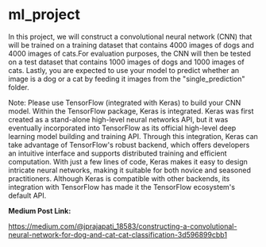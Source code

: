 # ml_project
In this project, we will construct a convolutional neural network (CNN) that will be trained on a training dataset that contains 4000 images of dogs and 4000 images of cats.For evaluation purposes, the CNN will then be tested on a test dataset that contains 1000 images of dogs and 1000 images of cats. Lastly, you are expected to use your model to predict whether an image is a dog or a cat by feeding it images from the "single_prediction" folder. 


Note: Please use TensorFlow (integrated with Keras) to build your CNN model. Within the TensorFlow package, Keras is integrated. Keras was first created as a stand-alone high-level neural networks API, but it was eventually incorporated into TensorFlow as its official high-level deep learning model building and training API. Through this integration, Keras can take advantage of TensorFlow's robust backend, which offers developers an intuitive interface and supports distributed training and efficient computation. With just a few lines of code, Keras makes it easy to design intricate neural networks, making it suitable for both novice and seasoned practitioners. Although Keras is compatible with other backends, its integration with TensorFlow has made it the TensorFlow ecosystem's default API.

**Medium Post Link:**

https://medium.com/@jprajapati_18583/constructing-a-convolutional-neural-network-for-dog-and-cat-cat-classification-3d596899cbb1
